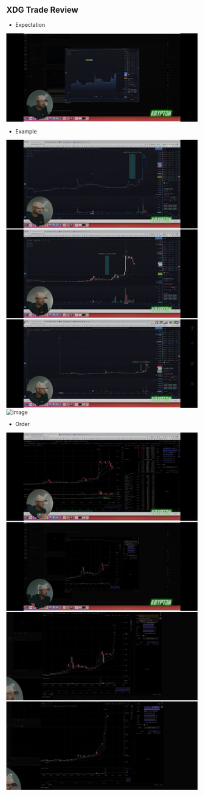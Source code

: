 ## XDG Trade Review

* Expectation

![image](images/folder10/photo_2022-08-04_15-37-11.jpg)

* Example

![image](images/folder10/photo_2022-08-04_15-37-12.jpg)
![image](images/folder10/photo_2022-08-04_15-37-13.jpg)
![image](images/folder10/photo_2022-08-04_15-37-14.jpg)
![image](images/folder10/photo_2022-08-04_15-37-152.jpg)

* Order

![image](images/folder10/photo_2022-08-04_15-37-15.jpg)
![image](images/folder10/photo_2022-08-04_15-37-16.jpg)
![image](images/folder10/photo_2022-08-04_15-37-17.jpg)
![image](images/folder10/photo_2022-08-04_15-37-19.jpg)